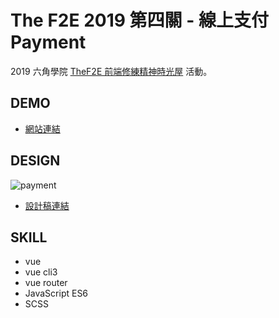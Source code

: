 # The F2E 2019 第四關 - 線上支付 Payment

2019 六角學院 [TheF2E 前端修練精神時光屋](https://challenge.thef2e.com/) 活動。

## DEMO

- [網站連結](https://waveciou.github.io/vue-payment/dist/)

## DESIGN

![payment](https://waveciou.github.io/vue-payment/design.jpg "payment")

- [設計稿連結](https://challenge.thef2e.com/user/1991?schedule=3634#works-3634)

## SKILL

- vue
- vue cli3
- vue router
- JavaScript ES6
- SCSS